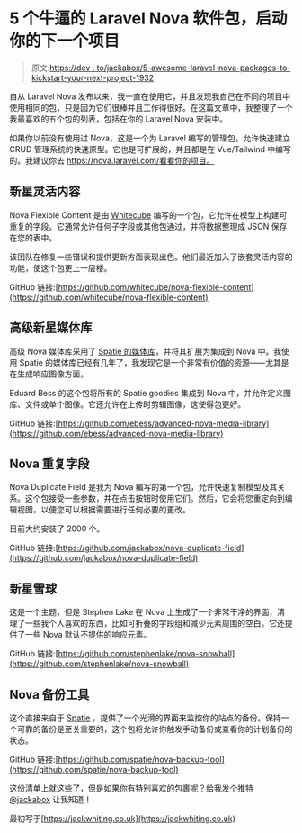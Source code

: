# 5 个牛逼的 Laravel Nova 软件包，启动你的下一个项目

> 原文:[https://dev . to/jackabox/5-awesome-laravel-nova-packages-to-kickstart-your-next-project-1932](https://dev.to/jackabox/5-awesome-laravel-nova-packages-to-kickstart-your-next-project-1932)

自从 Laravel Nova 发布以来，我一直在使用它，并且发现我自己在不同的项目中使用相同的包，只是因为它们很棒并且工作得很好。在这篇文章中，我整理了一个我最喜欢的五个包的列表，包括在你的 Laravel Nova 安装中。

如果你以前没有使用过 Nova，这是一个为 Laravel 编写的管理包，允许快速建立 CRUD 管理系统的快速原型。它也是可扩展的，并且都是在 Vue/Tailwind 中编写的。我建议你去 https://nova.laravel.com/看看你的项目。

## [](#nova-flexible-content)新星灵活内容

Nova Flexible Content 是由 [Whitecube](https://github.com/whitecube) 编写的一个包，它允许在模型上构建可重复的字段。它通常允许任何子字段或其他包通过，并将数据整理成 JSON 保存在您的表中。

该团队在修复一些错误和提供更新方面表现出色。他们最近加入了嵌套灵活内容的功能，使这个包更上一层楼。

GitHub 链接:[https://github.com/whitecube/nova-flexible-content](https://github.com/whitecube/nova-flexible-content)

## [](#advanced-nova-media-library)高级新星媒体库

高级 Nova 媒体库采用了 [Spatie 的媒体库](https://github.com/spatie/laravel-medialibrary)，并将其扩展为集成到 Nova 中。我使用 Spatie 的媒体库已经有几年了，我发现它是一个非常有价值的资源——尤其是在生成响应图像方面。

Eduard Bess 的这个包将所有的 Spatie goodies 集成到 Nova 中，并允许定义图库、文件或单个图像。它还允许在上传时剪辑图像，这使得包更好。

GitHub 链接:[https://github.com/ebess/advanced-nova-media-library](https://github.com/ebess/advanced-nova-media-library)

## [](#nova-duplicate-field)Nova 重复字段

Nova Duplicate Field 是我为 Nova 编写的第一个包，允许快速复制模型及其关系。这个包接受一些参数，并在点击按钮时使用它们。然后，它会将您重定向到编辑视图，以便您可以根据需要进行任何必要的更改。

目前大约安装了 2000 个。

GitHub 链接:[https://github.com/jackabox/nova-duplicate-field](https://github.com/jackabox/nova-duplicate-field)

## [](#nova-snowball)新星雪球

这是一个主题，但是 Stephen Lake 在 Nova 上生成了一个非常干净的界面，清理了一些我个人喜欢的东西，比如可折叠的字段组和减少元素周围的空白。它还提供了一些 Nova 默认不提供的响应元素。

GitHub 链接:[https://github.com/stephenlake/nova-snowball](https://github.com/stephenlake/nova-snowball)

## [](#nova-backup-tool)Nova 备份工具

这个直接来自于 [Spatie](https://github.com/spatie) ，提供了一个光滑的界面来监控你的站点的备份。保持一个可靠的备份是至关重要的，这个包将允许你触发手动备份或查看你的计划备份的状态。

GitHub 链接:[https://github.com/spatie/nova-backup-tool](https://github.com/spatie/nova-backup-tool)

这份清单上就这些了，但是如果你有特别喜欢的包裹呢？给我发个推特 [@jackabox](https://twitter.com/jackabox) 让我知道！

最初写于[https://jackwhiting.co.uk](https://jackwhiting.co.uk)
